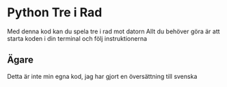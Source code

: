 # Python Tre i Rad

Med denna kod kan du spela tre i rad mot datorn
Allt du behöver göra är att starta koden i din terminal och följ instruktionerna

## Ägare

Detta är inte min egna kod, jag har gjort en översättning till svenska